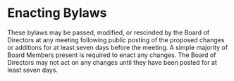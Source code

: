 # Enacting Bylaws

These bylaws may be passed, modified, or rescinded by the Board of Directors at any meeting following public posting of the proposed changes or additions for at least seven days before the meeting. A simple majority of Board Members present is required to enact any changes. The Board of Directors may not act on any changes until they have been posted for at least seven days.

